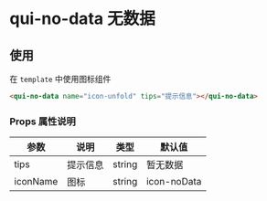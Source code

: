 # qui-no-data 无数据

## 使用

在 `template` 中使用图标组件
```html
<qui-no-data name="icon-unfold" tips="提示信息"></qui-no-data>
```

### Props 属性说明

| 参数 | 说明 | 类型 | 默认值 |
| ---- | ---- | ---- | ---- |
| tips | 提示信息 | string | 暂无数据 |
| iconName | 图标 | string| icon-noData|
